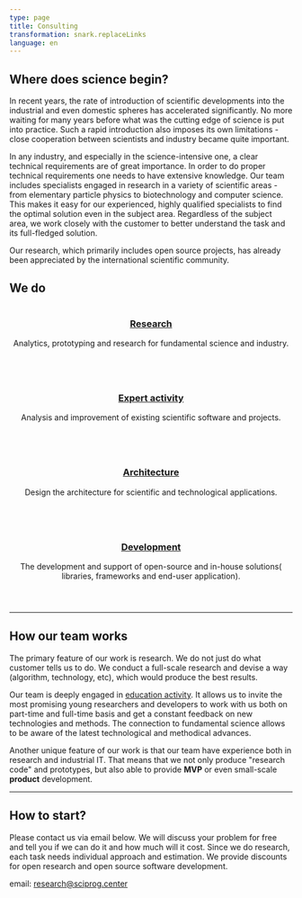 ```yaml
---
type: page
title: Consulting
transformation: snark.replaceLinks
language: en
---
```


## Where does science begin?

In recent years, the rate of introduction of scientific developments into the industrial and even domestic spheres has accelerated significantly. No more waiting for many years before what was the cutting edge of science is put into practice. Such a rapid introduction also imposes its own limitations - close cooperation between scientists and industry became quite important.

In any industry, and especially in the science-intensive one, a clear technical requirements are of great importance. In order to do proper technical requirements one needs to have extensive knowledge. Our team includes specialists engaged in research in a variety of scientific areas - from elementary particle physics to biotechnology and computer science. This makes it easy for our experienced, highly qualified specialists to find the optimal solution even in the subject area. Regardless of the subject area, we work closely with the customer to better understand the task and its full-fledged solution.

Our research, which primarily includes open source projects, has already been appreciated by the international scientific community.

## We do

<section id="one" class="tiles">
    <article>
        <span class="image">
            <img src="images/pic03.jpg" alt="" />
        </span>
        <header class="major">
            <h3><a href="${homeRef}/consulting/research"  class="link">Research</a></h3>
            <p>Analytics, prototyping and research for fundamental science and industry.</p>
        </header>
    </article>
    <article>
        <span class="image">
            <img src="images/pic04.jpg" alt="" />
        </span>
        <header class="major">
            <h3><a href="${homeRef}/consulting/expert"  class="link">Expert activity</a></h3>
            <p>Analysis and improvement of existing scientific software and projects.</p>
        </header>
    </article>
    <article>
        <span class="image">
            <img src="images/pic05.jpg" alt="" />
        </span>
        <header class="major">
            <h3><a href="${homeRef}/consulting/architecture"  class="link">Architecture</a></h3>
            <p>Design the architecture for scientific and technological applications.</p>
        </header>
    </article>
    <article>
        <span class="image">
            <img src="images/pic06.jpg" alt="" />
        </span>
        <header class="major">
            <h3><a href="${homeRef}/consulting/development"  class="link">Development</a></h3>
            <p>The development and support of open-source and in-house solutions( libraries, frameworks and end-user application).</p>
        </header>
    </article>
</section>

<hr>

## How our team works

The primary feature of our work is research. We do not just do what customer tells us to do. We conduct a full-scale research and devise a way (algorithm, technology, etc), which would produce the best results.

Our team is deeply engaged in [education activity](/magprog). It allows us to invite the most promising young researchers and developers to work with us both on part-time and full-time basis and get a constant feedback on new technologies and methods. The connection to fundamental science allows to be aware of the latest technological and methodical advances.

Another unique feature of our work is that our team have experience both in research and industrial IT. That means that we not only produce "research code" and prototypes, but also able to provide **MVP** or even small-scale **product** development.

<hr>


## How to start?

Please contact us via email below. We will discuss your problem for free and tell you if we can do it and how much will it cost. Since we do research, each task needs individual approach and estimation. We provide discounts for open research and open source software development.

email: <a href="mailto:&#114;&#101;&#115;&#101;&#097;&#114;&#099;&#104;&#064;&#115;&#099;&#105;&#112;&#114;&#111;&#103;&#046;&#099;&#101;&#110;&#116;&#101;&#114;">&#114;&#101;&#115;&#101;&#097;&#114;&#099;&#104;&#064;&#115;&#099;&#105;&#112;&#114;&#111;&#103;&#046;&#099;&#101;&#110;&#116;&#101;&#114;</a>